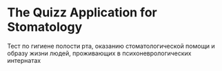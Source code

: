 # The Quizz Application for Stomatology
Тест по гигиене полости рта, оказанию стоматологической помощи и образу жизни людей, проживающих в психоневрологических интернатах
